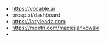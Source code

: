 * https://vocable.ai
* prosp.ai/dashboard
* https://lazyleadz.com
* https://meetn.com/maciejjankowski
* 